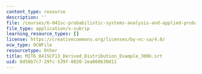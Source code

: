 ```yaml
---
content_type: resource
description: ''
file: /courses/6-041sc-probabilistic-systems-analysis-and-applied-probability-fall-2013/8d58b7c729fc539f80202ea060b30d11_MIT6_041SCF13_Derived_Distribution_Example_300k.vtt
file_type: application/x-subrip
learning_resource_types: []
license: https://creativecommons.org/licenses/by-nc-sa/4.0/
ocw_type: OCWFile
resourcetype: Other
title: MIT6_041SCF13_Derived_Distribution_Example_300k.srt
uid: 8d58b7c7-29fc-539f-8020-2ea060b30d11
---
```


